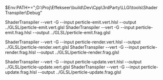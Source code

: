 
$Env:PATH+=";D:\Proj\Effekseer\build\Dev\Cpp\3rdParty\LLGI\tools\ShaderTranspiler\Debug"

ShaderTranspiler --vert -G --input perticle-emit.vert.hlsl --output ../GLSL/perticle-emit.vert.glsl
ShaderTranspiler --vert -G --input perticle-emit.frag.hlsl --output ../GLSL/perticle-emit.frag.glsl

ShaderTranspiler --vert -G --input perticle-render.vert.hlsl --output ../GLSL/perticle-render.vert.glsl
ShaderTranspiler --vert -G --input perticle-render.frag.hlsl --output ../GLSL/perticle-render.frag.glsl

ShaderTranspiler --vert -G --input perticle-update.vert.hlsl --output ../GLSL/perticle-update.vert.glsl
ShaderTranspiler --vert -G --input perticle-update.frag.hlsl --output ../GLSL/perticle-update.frag.glsl




